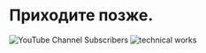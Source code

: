 # Приходите позже.
<img alt="YouTube Channel Subscribers" src="https://img.shields.io/youtube/channel/subscribers/UCHmF8hEle_bPEGjFeieifIQ?style=flat-square">
<img alt="technical works" src="https://img.shields.io/badge/technical%20works-True-red?style=for-the-badge&logo=appveyor">
